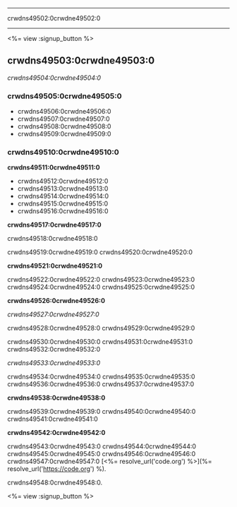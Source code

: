 * * *

crwdns49502:0crwdne49502:0

* * *

<%= view :signup_button %>

## crwdns49503:0crwdne49503:0

*crwdns49504:0crwdne49504:0*

### crwdns49505:0crwdne49505:0

  * crwdns49506:0crwdne49506:0
  * crwdns49507:0crwdne49507:0
  * crwdns49508:0crwdne49508:0
  * crwdns49509:0crwdne49509:0

### crwdns49510:0crwdne49510:0

**crwdns49511:0crwdne49511:0**

  * crwdns49512:0crwdne49512:0
  * crwdns49513:0crwdne49513:0
  * crwdns49514:0crwdne49514:0
  * crwdns49515:0crwdne49515:0
  * crwdns49516:0crwdne49516:0

**crwdns49517:0crwdne49517:0**

crwdns49518:0crwdne49518:0

crwdns49519:0crwdne49519:0 crwdns49520:0crwdne49520:0

**crwdns49521:0crwdne49521:0**

crwdns49522:0crwdne49522:0 crwdns49523:0crwdne49523:0 crwdns49524:0crwdne49524:0 crwdns49525:0crwdne49525:0

**crwdns49526:0crwdne49526:0**

*crwdns49527:0crwdne49527:0*

crwdns49528:0crwdne49528:0 crwdns49529:0crwdne49529:0

crwdns49530:0crwdne49530:0 crwdns49531:0crwdne49531:0 crwdns49532:0crwdne49532:0

*crwdns49533:0crwdne49533:0*

crwdns49534:0crwdne49534:0 crwdns49535:0crwdne49535:0 crwdns49536:0crwdne49536:0 crwdns49537:0crwdne49537:0

**crwdns49538:0crwdne49538:0**

crwdns49539:0crwdne49539:0 crwdns49540:0crwdne49540:0 crwdns49541:0crwdne49541:0

**crwdns49542:0crwdne49542:0**

crwdns49543:0crwdne49543:0 crwdns49544:0crwdne49544:0 crwdns49545:0crwdne49545:0 crwdns49546:0crwdne49546:0 crwdns49547:0crwdne49547:0 [<%= resolve_url('code.org') %>](%= resolve_url('https://code.org') %).

  
crwdns49548:0crwdne49548:0.

<%= view :signup_button %>